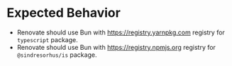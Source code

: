 # Expected Behavior

- Renovate should use Bun with https://registry.yarnpkg.com registry for `typescript` package.
- Renovate should use Bun with https://registry.npmjs.org registry for `@sindresorhus/is` package.
